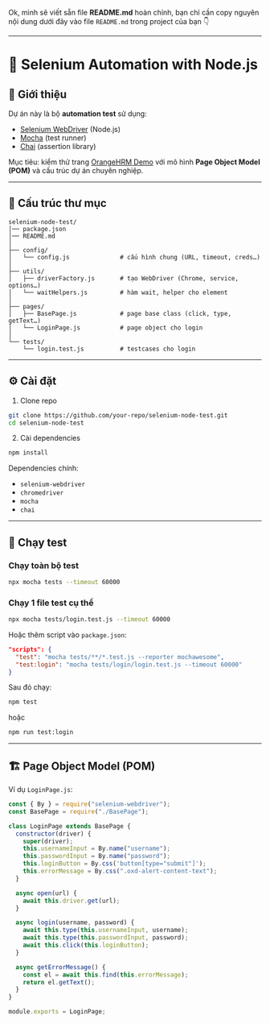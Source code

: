 Ok, mình sẽ viết sẵn file **README.md** hoàn chỉnh, bạn chỉ cần copy nguyên nội dung dưới đây vào file `README.md` trong project của bạn 👇

---

# 🧪 Selenium Automation with Node.js

## 📌 Giới thiệu

Dự án này là bộ **automation test** sử dụng:

- [Selenium WebDriver](https://www.selenium.dev/) (Node.js)
- [Mocha](https://mochajs.org/) (test runner)
- [Chai](https://www.chaijs.com/) (assertion library)

Mục tiêu: kiểm thử trang [OrangeHRM Demo](https://opensource-demo.orangehrmlive.com/) với mô hình **Page Object Model (POM)** và cấu trúc dự án chuyên nghiệp.

---

## 📂 Cấu trúc thư mục

```
selenium-node-test/
│── package.json
│── README.md
│
├── config/
│   └── config.js              # cấu hình chung (URL, timeout, creds…)
│
├── utils/
│   ├── driverFactory.js       # tạo WebDriver (Chrome, service, options…)
│   └── waitHelpers.js         # hàm wait, helper cho element
│
├── pages/
│   ├── BasePage.js            # page base class (click, type, getText…)
│   └── LoginPage.js           # page object cho login
│
└── tests/
    └── login.test.js          # testcases cho login
```

---

## ⚙️ Cài đặt

1. Clone repo

```bash
git clone https://github.com/your-repo/selenium-node-test.git
cd selenium-node-test
```

2. Cài dependencies

```bash
npm install
```

Dependencies chính:

- `selenium-webdriver`
- `chromedriver`
- `mocha`
- `chai`

---

## 🚀 Chạy test

### Chạy toàn bộ test

```bash
npx mocha tests --timeout 60000
```

### Chạy 1 file test cụ thể

```bash
npx mocha tests/login.test.js --timeout 60000
```

Hoặc thêm script vào `package.json`:

```json
"scripts": {
  "test": "mocha tests/**/*.test.js --reporter mochawesome",
  "test:login": "mocha tests/login/login.test.js --timeout 60000"
}
```

Sau đó chạy:

```bash
npm test
```

hoặc

```bash
npm run test:login
```

---

## 🏗️ Page Object Model (POM)

Ví dụ `LoginPage.js`:

```js
const { By } = require("selenium-webdriver");
const BasePage = require("./BasePage");

class LoginPage extends BasePage {
  constructor(driver) {
    super(driver);
    this.usernameInput = By.name("username");
    this.passwordInput = By.name("password");
    this.loginButton = By.css('button[type="submit"]');
    this.errorMessage = By.css(".oxd-alert-content-text");
  }

  async open(url) {
    await this.driver.get(url);
  }

  async login(username, password) {
    await this.type(this.usernameInput, username);
    await this.type(this.passwordInput, password);
    await this.click(this.loginButton);
  }

  async getErrorMessage() {
    const el = await this.find(this.errorMessage);
    return el.getText();
  }
}

module.exports = LoginPage;
```
